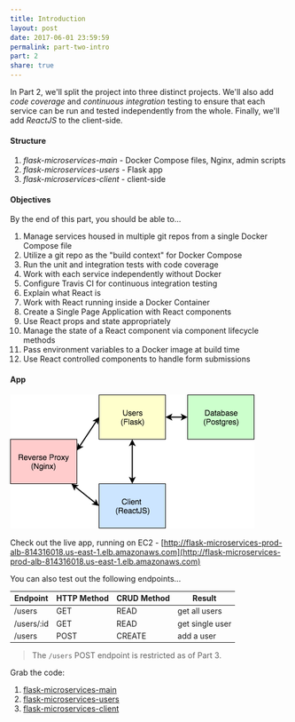 ```yaml
---
title: Introduction
layout: post
date: 2017-06-01 23:59:59
permalink: part-two-intro
part: 2
share: true
---
```


In Part 2, we'll split the project into three distinct projects. We'll also add *code coverage* and *continuous integration* testing to ensure that each service can be run and tested independently from the whole. Finally, we'll add *ReactJS* to the client-side.

#### Structure

1. *flask-microservices-main* - Docker Compose files, Nginx, admin scripts
1. *flask-microservices-users* - Flask app
1. *flask-microservices-client* - client-side

#### Objectives

By the end of this part, you should be able to...

1. Manage services housed in multiple git repos from a single Docker Compose file
1. Utilize a git repo as the "build context" for Docker Compose
1. Run the unit and integration tests with code coverage
1. Work with each service independently without Docker
1. Configure Travis CI for continuous integration testing
1. Explain what React is
1. Work with React running inside a Docker Container
1. Create a Single Page Application with React components
1. Use React props and state appropriately
1. Manage the state of a React component via component lifecycle methods
1. Pass environment variables to a Docker image at build time
1. Use React controlled components to handle form submissions

#### App

<div style="text-align:left;">
  <img src="/assets/img/testdriven-architecture.png" style="max-width: 100%; border:0; box-shadow: none;" alt="microservice architecture">
</div>

Check out the live app, running on EC2 - [http://flask-microservices-prod-alb-814316018.us-east-1.elb.amazonaws.com](http://flask-microservices-prod-alb-814316018.us-east-1.elb.amazonaws.com)

You can also test out the following endpoints...

| Endpoint    | HTTP Method | CRUD Method | Result          |
|-------------|-------------|-------------|-----------------|
| /users      | GET         | READ        | get all users   |
| /users/:id  | GET         | READ        | get single user |
| /users      | POST        | CREATE      | add a user      |

> The `/users` POST endpoint is restricted as of Part 3.

Grab the code:

1. [flask-microservices-main](https://github.com/realpython/flask-microservices-main/releases/tag/part2)
1. [flask-microservices-users](https://github.com/realpython/flask-microservices-users/releases/tag/part2)
1. [flask-microservices-client](https://github.com/realpython/flask-microservices-client/releases/tag/part2)
